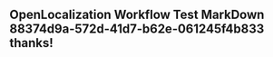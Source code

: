 <properties
ms.topic="hero-topic"
ms.test1="hero-topic"
ms.test2="test"/>

## OpenLocalization Workflow Test MarkDown 88374d9a-572d-41d7-b62e-061245f4b833 thanks!
